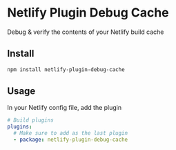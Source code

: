 # Netlify Plugin Debug Cache

Debug & verify the contents of your Netlify build cache

## Install

```bash
npm install netlify-plugin-debug-cache
```

## Usage

In your Netlify config file, add the plugin

```yml
# Build plugins
plugins:
  # Make sure to add as the last plugin
  - package: netlify-plugin-debug-cache
```
